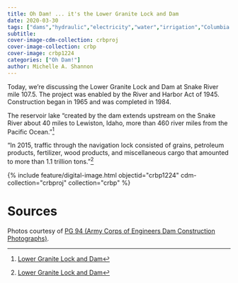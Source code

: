 ```yaml
---
title: Oh Dam! ... it's the Lower Granite Lock and Dam
date: 2020-03-30
tags: ["dams","hydraulic","electricity","water","irrigation","Columbia River","Columbia River Basin"]
subtitle: 
cover-image-cdm-collection: crbproj
cover-image-collection: crbp
cover-image: crbp1224
categories: ["Oh Dam!"]
author: Michelle A. Shannon
---
```


Today, we’re discussing the Lower Granite Lock and Dam at
Snake River mile 107.5. The project was enabled by the River and Harbor Act of 1945. Construction began in 1965 and was completed in 1984.

The reservoir lake “created by the dam extends upstream
on the Snake River about 40 miles to Lewiston, Idaho, more than 460 river miles
from the Pacific Ocean.”[^1]

“In 2015, traffic through the navigation lock consisted
of grains, petroleum products, fertilizer, wood products, and miscellaneous
cargo that amounted to more than 1.1 trillion tons.”[^1]

{% include feature/digital-image.html objectid="crbp1224" cdm-collection="crbproj" collection="crbp" %}

# Sources

[^1]: [Lower Granite Lock and Dam](https://www.nww.usace.army.mil/Locations/District-Locks-and-Dams/Lower-Granite-Lock-and-Dam/)

Photos courtesy of [PG 94 (Army Corps of Engineers Dam Construction Photographs)](https://archiveswest.orbiscascade.org/ark:/80444/xv165618/op=fstyle.aspx?t=k&amp;q=).
